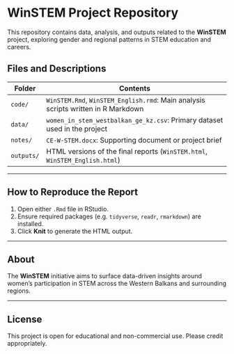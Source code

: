 # WinSTEM Project Repository

This repository contains data, analysis, and outputs related to the **WinSTEM** project, exploring gender and regional patterns in STEM education and careers.

## Files and Descriptions

| Folder   | Contents |
|----------|----------|
| `code/`  | `WinSTEM.Rmd`, `WinSTEM_English.rmd`: Main analysis scripts written in R Markdown |
| `data/`  | `women_in_stem_westbalkan_ge_kz.csv`: Primary dataset used in the project |
| `notes/` | `CE-W-STEM.docx`: Supporting document or project brief |
| `outputs/` | HTML versions of the final reports (`WinSTEM.html`, `WinSTEM_English.html`) |

---

## How to Reproduce the Report

1. Open either `.Rmd` file in RStudio.  
2. Ensure required packages (e.g. `tidyverse`, `readr`, `rmarkdown`) are installed.  
3. Click **Knit** to generate the HTML output.

---

## About

The **WinSTEM** initiative aims to surface data-driven insights around women’s participation in STEM across the Western Balkans and surrounding regions.

---

## License

This project is open for educational and non-commercial use. Please credit appropriately.
